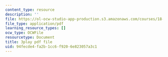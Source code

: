 ```yaml
---
content_type: resource
description: ''
file: https://ol-ocw-studio-app-production.s3.amazonaws.com/courses/18-02-multivariable-calculus-fall-2007/94fecde4fa2b1cc6f9206e823057a3c1_UZb9hZIAvL4.pdf
file_type: application/pdf
learning_resource_types: []
ocw_type: OCWFile
resourcetype: Document
title: 3play pdf file
uid: 94fecde4-fa2b-1cc6-f920-6e823057a3c1
---
```

